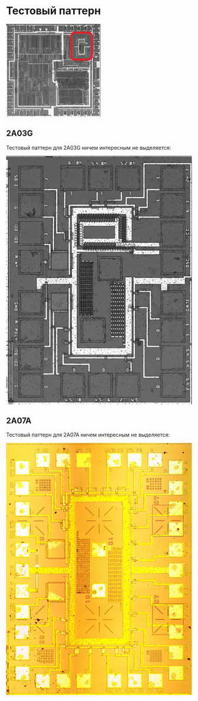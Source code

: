 # Тестовый паттерн

![apu_locator_test](/BreakingNESWiki/imgstore/apu/apu_locator_test.jpg)

## 2A03G

Тестовый паттерн для 2A03G ничем интересным не выделяется:

![testarea_2A03G](/BreakingNESWiki/imgstore/apu/testarea_2A03G.jpg)

## 2A07A

Тестовый паттерн для 2A07A ничем интересным не выделяется:

![testarea_2A07A](/BreakingNESWiki/imgstore/apu/pal/testarea_2A07A.jpg)

